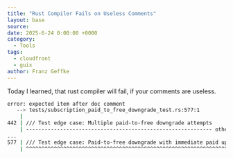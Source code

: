 ```yaml
---
title: "Rust Compiler Fails on Useless Comments"
layout: base
source:
date: 2025-6-24 0:00:00 +0000
category:
  - Tools
tags:
  - cloudfront
  - guix
author: Franz Geffke
---
```


Today I learned, that rust compiler will fail, if your comments are useless.

```bash
error: expected item after doc comment
   --> tests/subscription_paid_to_free_downgrade_test.rs:577:1
    |
442 | /// Test edge case: Multiple paid-to-free downgrade attempts
    | ------------------------------------------------------------ other attributes here
...
577 | /// Test edge case: Paid-to-free downgrade with immediate paid upgrade
    | ^^^^^^^^^^^^^^^^^^^^^^^^^^^^^^^^^^^^^^^^^^^^^^^^^^^^^^^^^^^^^^^^^^^^^^ this doc comment doesn't document anything
```
